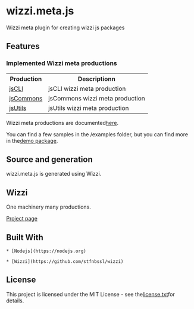 # wizzi.meta.js

Wizzi meta plugin for creating wizzi js packages


## Features
### Implemented Wizzi meta productions

<table>
<tr>
<th>Production<th>Descriptionn</tr>
<tr>
<td>
<a href https://github.com//wizzi.meta.js/tree/master/.wizzi/ittf/lib/wizzi/productions/jsCLI.wfproduction.ittf>jsCLI</a><td>jsCLI wizzi meta production</td>
</tr>
<tr>
<td>
<a href https://github.com//wizzi.meta.js/tree/master/.wizzi/ittf/lib/wizzi/productions/jsCommons.wfproduction.ittf>jsCommons</a><td>jsCommons wizzi meta production</td>
</tr>
<tr>
<td>
<a href https://github.com//wizzi.meta.js/tree/master/.wizzi/ittf/lib/wizzi/productions/jsUtils.wfproduction.ittf>jsUtils</a><td>jsUtils wizzi meta production</td>
</tr>
</table>



<p>Wizzi meta productions are documented<a href="https://stfnbssl.github.io/wizzi/docs/wizziplugins.html">here</a>.</p>



<p>You can find a few samples in the /examples folder, but you can find more in the<a href="https://github.com/wizzifactory/wizzi/tree/master/packages/wizzi-demo/.wizzi/ittf/examples/advanced/plugins">demo package</a>.</p>

## Source and generation
wizzi.meta.js is generated using Wizzi.


## Wizzi

One machinery many productions.



<p><a href="https://stfnbssl.github.io/wizzi">Project page</a></p>

## Built With
    * [Nodejs](https://nodejs.org)
    
    * [Wizzi](https://github.com/stfnbssl/wizzi)
    

## License

<p>This project is licensed under the MIT License - see the<a href="license.txt">license.txt</a>for details.</p>

